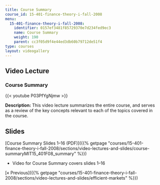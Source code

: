 ```yaml
---
title: Course Summary
course_id: 15-401-finance-theory-i-fall-2008
menu:
  15-401-finance-theory-i-fall-2008:
    identifier: 0157ef3481f85729370e7d234fed9ec3
    name: Course Summary
    weight: 190
    parent: cc3f05d9f4e44ed3db60b79712de51f4
type: courses
layout: videogallery
---
```

Video Lecture
-------------

### Course Summary

{{< youtube P03PfYgNjmw >}}

**Description:** This video lecture summarizes the entire course, and serves as a review of the key concepts relevant to each of the topics covered in the course.

Slides
------

[Course Summary Slides 1–16 (PDF)]({{% getpage "courses/15-401-finance-theory-i-fall-2008/sections/video-lectures-and-slides/course-summaryMIT15_401F08_summary" %}})

*   Video for Course Summary covers slides 1–16

[« Previous]({{% getpage "courses/15-401-finance-theory-i-fall-2008/sections/video-lectures-and-slides/efficient-markets" %}})